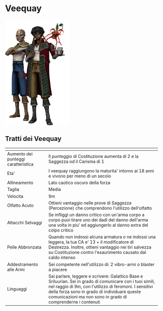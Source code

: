 # Veequay

![veequay](species_weequay.png)

## Tratti dei Veequay

|<!-- -->|<!-- -->
|---|---
|Aumento dei punteggi caratteristica|Il punteggio di Costituzione aumenta di 2 e la Saggezza od il Carisma di 1
|Eta'|I veequay raggiungono la maturita' intorno ai 18 anni e vivono per meno di un secolo
|Allineamento|Lato caotico oscuro della forza
|Taglia|Media
|Velocita|9m
|Olfatto Acuto|Ottieni vantaggio nelle prove di Saggezza (Percezione) che comprendono l'utilizzo dell'olfatto
|Attacchi Selvaggi|Se infliggi un danno critico con un'arma corpo a corpo puoi tirare uno dei dadi del danno dell'arma una volta in piu' ed aggiungerlo al danno extra del colpo critico
|Pelle Abbronzata|Quando non indossi alcuna armatura o ne indossi una leggera, la tua CA e' 13 + il modificatore di Destrezza. Inoltre, ottieni vantaggio nei tiri salvezza su Costituzione contro l'esaurimento causato dal caldo intenso
|Addestramento alle Armi|Sei competente nell'utilizzo di: 2 vibro-armi o blaster a piacere
|Linguaggi|Sai parlare, leggere e scrivere: Galattico Base e Sriluurian. Sei in grado di comunicare con i tuoi simili, nel raggio di 9m, con l'utilizzo di feromoni. I sensitivi della forza sono in grado di individuare queste comunicazioni ma non sono in grado di comprenderne i contenuti

